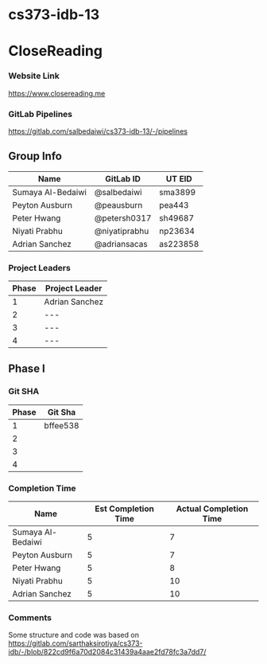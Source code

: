 # cs373-idb-13



# CloseReading

### Website Link
https://www.closereading.me

### GitLab Pipelines
https://gitlab.com/salbedaiwi/cs373-idb-13/-/pipelines

## Group Info
| Name | GitLab ID | UT EID |
|------|-----------|--------|
| Sumaya Al-Bedaiwi | @salbedaiwi | sma3899 |
| Peyton Ausburn | @peausburn | pea443 |
| Peter Hwang | @petersh0317 | sh49687 |
| Niyati Prabhu | @niyatiprabhu | np23634 |
| Adrian Sanchez | @adriansacas | as223858 |

### Project Leaders
| Phase | Project Leader |
|------|-----------|
| 1 | Adrian Sanchez |
| 2 | --- |
| 3 | --- |
| 4 | --- |

## Phase I

### Git SHA

| Phase | Git Sha                                  |
| ----- | ---------------------------------------- |
| 1     | bffee538                                 |
| 2     |                                  |
| 3     |                                  |
| 4     |  |

### Completion Time
| Name           | Est Completion Time | Actual Completion Time |
|----------------|-----------|--------|
| Sumaya Al-Bedaiwi | 5 | 7 |
| Peyton Ausburn | 5 | 7 |
| Peter Hwang    | 5 | 8 |
| Niyati Prabhu  | 5 | 10 |
| Adrian Sanchez | 5 | 10 |

### Comments
Some structure and code was based on https://gitlab.com/sarthaksirotiya/cs373-idb/-/blob/822cd9f6a70d2084c31439a4aae2fd78fc3a7dd7/


